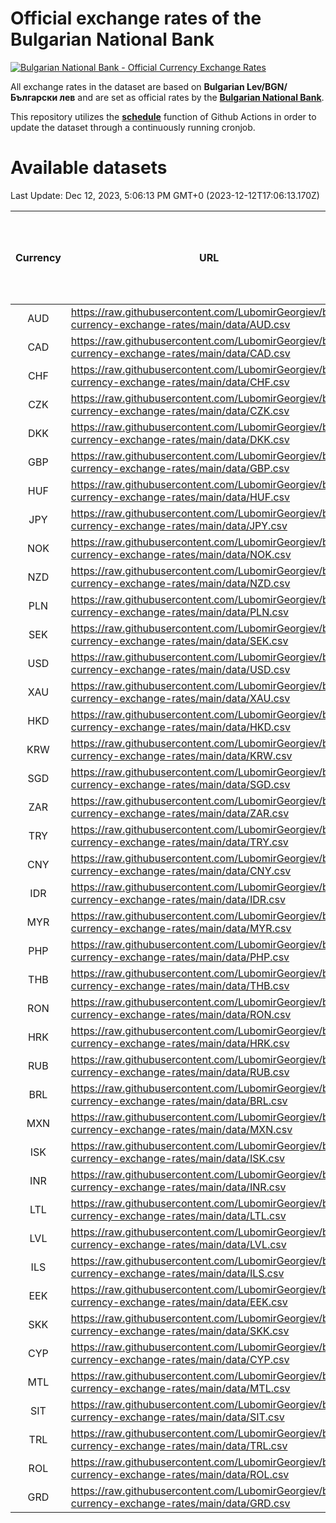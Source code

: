 # Official exchange rates of the Bulgarian National Bank

[![Bulgarian National Bank - Official Currency Exchange Rates](https://github.com/LubomirGeorgiev/bnb-currency-exchange-rates/actions/workflows/update-rates.yml/badge.svg?branch=main)](https://github.com/LubomirGeorgiev/bnb-currency-exchange-rates/actions/workflows/update-rates.yml)

All exchange rates in the dataset are based on **Bulgarian Lev/BGN/Български лев** and are set as official rates by the [**Bulgarian National Bank**](https://www.bnb.bg/Statistics/StExternalSector/StExchangeRates/StERForeignCurrencies/index.htm?toLang=_EN).

This repository utilizes the [**schedule**](https://docs.github.com/en/actions/reference/events-that-trigger-workflows) function of Github Actions in order to update the dataset through a continuously running cronjob.

# Available datasets

<!-- START LINKS (DO NOT EVER FU*ING DELETE THIS COMMENT FOR THE LOVE OF YOUR LIFE!!! IF YOU ARE CURIOS HOW IT WORKS, YOU CAN HAVE A LOOK AT ./src/updateReadme.ts) -->

Last Update: Dec 12, 2023, 5:06:13 PM GMT+0 (2023-12-12T17:06:13.170Z)

| Currency | URL                                                                                             | Number of records | Number of missing days that were filled in |
| :------: | ----------------------------------------------------------------------------------------------- | :---------------: | :----------------------------------------: |
|   AUD    | https://raw.githubusercontent.com/LubomirGeorgiev/bnb-currency-exchange-rates/main/data/AUD.csv |       8707        |                    2690                    |
|   CAD    | https://raw.githubusercontent.com/LubomirGeorgiev/bnb-currency-exchange-rates/main/data/CAD.csv |       8707        |                    2690                    |
|   CHF    | https://raw.githubusercontent.com/LubomirGeorgiev/bnb-currency-exchange-rates/main/data/CHF.csv |       8707        |                    2690                    |
|   CZK    | https://raw.githubusercontent.com/LubomirGeorgiev/bnb-currency-exchange-rates/main/data/CZK.csv |       8707        |                    2690                    |
|   DKK    | https://raw.githubusercontent.com/LubomirGeorgiev/bnb-currency-exchange-rates/main/data/DKK.csv |       8707        |                    2690                    |
|   GBP    | https://raw.githubusercontent.com/LubomirGeorgiev/bnb-currency-exchange-rates/main/data/GBP.csv |       8707        |                    2690                    |
|   HUF    | https://raw.githubusercontent.com/LubomirGeorgiev/bnb-currency-exchange-rates/main/data/HUF.csv |       8707        |                    2690                    |
|   JPY    | https://raw.githubusercontent.com/LubomirGeorgiev/bnb-currency-exchange-rates/main/data/JPY.csv |       8707        |                    2690                    |
|   NOK    | https://raw.githubusercontent.com/LubomirGeorgiev/bnb-currency-exchange-rates/main/data/NOK.csv |       8707        |                    2690                    |
|   NZD    | https://raw.githubusercontent.com/LubomirGeorgiev/bnb-currency-exchange-rates/main/data/NZD.csv |       8707        |                    2690                    |
|   PLN    | https://raw.githubusercontent.com/LubomirGeorgiev/bnb-currency-exchange-rates/main/data/PLN.csv |       8707        |                    2690                    |
|   SEK    | https://raw.githubusercontent.com/LubomirGeorgiev/bnb-currency-exchange-rates/main/data/SEK.csv |       8707        |                    2690                    |
|   USD    | https://raw.githubusercontent.com/LubomirGeorgiev/bnb-currency-exchange-rates/main/data/USD.csv |       8707        |                    2690                    |
|   XAU    | https://raw.githubusercontent.com/LubomirGeorgiev/bnb-currency-exchange-rates/main/data/XAU.csv |       8707        |                    2692                    |
|   HKD    | https://raw.githubusercontent.com/LubomirGeorgiev/bnb-currency-exchange-rates/main/data/HKD.csv |       8407        |                    2601                    |
|   KRW    | https://raw.githubusercontent.com/LubomirGeorgiev/bnb-currency-exchange-rates/main/data/KRW.csv |       8407        |                    2601                    |
|   SGD    | https://raw.githubusercontent.com/LubomirGeorgiev/bnb-currency-exchange-rates/main/data/SGD.csv |       8407        |                    2601                    |
|   ZAR    | https://raw.githubusercontent.com/LubomirGeorgiev/bnb-currency-exchange-rates/main/data/ZAR.csv |       8407        |                    2601                    |
|   TRY    | https://raw.githubusercontent.com/LubomirGeorgiev/bnb-currency-exchange-rates/main/data/TRY.csv |       6889        |                    2131                    |
|   CNY    | https://raw.githubusercontent.com/LubomirGeorgiev/bnb-currency-exchange-rates/main/data/CNY.csv |       6769        |                    2095                    |
|   IDR    | https://raw.githubusercontent.com/LubomirGeorgiev/bnb-currency-exchange-rates/main/data/IDR.csv |       6769        |                    2095                    |
|   MYR    | https://raw.githubusercontent.com/LubomirGeorgiev/bnb-currency-exchange-rates/main/data/MYR.csv |       6769        |                    2095                    |
|   PHP    | https://raw.githubusercontent.com/LubomirGeorgiev/bnb-currency-exchange-rates/main/data/PHP.csv |       6769        |                    2095                    |
|   THB    | https://raw.githubusercontent.com/LubomirGeorgiev/bnb-currency-exchange-rates/main/data/THB.csv |       6769        |                    2095                    |
|   RON    | https://raw.githubusercontent.com/LubomirGeorgiev/bnb-currency-exchange-rates/main/data/RON.csv |       6710        |                    2077                    |
|   HRK    | https://raw.githubusercontent.com/LubomirGeorgiev/bnb-currency-exchange-rates/main/data/HRK.csv |       6426        |                    1990                    |
|   RUB    | https://raw.githubusercontent.com/LubomirGeorgiev/bnb-currency-exchange-rates/main/data/RUB.csv |       6122        |                    1893                    |
|   BRL    | https://raw.githubusercontent.com/LubomirGeorgiev/bnb-currency-exchange-rates/main/data/BRL.csv |       5799        |                    1798                    |
|   MXN    | https://raw.githubusercontent.com/LubomirGeorgiev/bnb-currency-exchange-rates/main/data/MXN.csv |       5799        |                    1798                    |
|   ISK    | https://raw.githubusercontent.com/LubomirGeorgiev/bnb-currency-exchange-rates/main/data/ISK.csv |       5706        |                    1767                    |
|   INR    | https://raw.githubusercontent.com/LubomirGeorgiev/bnb-currency-exchange-rates/main/data/INR.csv |       5430        |                    1682                    |
|   LTL    | https://raw.githubusercontent.com/LubomirGeorgiev/bnb-currency-exchange-rates/main/data/LTL.csv |       5155        |                    1584                    |
|   LVL    | https://raw.githubusercontent.com/LubomirGeorgiev/bnb-currency-exchange-rates/main/data/LVL.csv |       4792        |                    1472                    |
|   ILS    | https://raw.githubusercontent.com/LubomirGeorgiev/bnb-currency-exchange-rates/main/data/ILS.csv |       4704        |                    1461                    |
|   EEK    | https://raw.githubusercontent.com/LubomirGeorgiev/bnb-currency-exchange-rates/main/data/EEK.csv |       4000        |                    1226                    |
|   SKK    | https://raw.githubusercontent.com/LubomirGeorgiev/bnb-currency-exchange-rates/main/data/SKK.csv |       2972        |                    914                     |
|   CYP    | https://raw.githubusercontent.com/LubomirGeorgiev/bnb-currency-exchange-rates/main/data/CYP.csv |       2904        |                    888                     |
|   MTL    | https://raw.githubusercontent.com/LubomirGeorgiev/bnb-currency-exchange-rates/main/data/MTL.csv |       2604        |                    799                     |
|   SIT    | https://raw.githubusercontent.com/LubomirGeorgiev/bnb-currency-exchange-rates/main/data/SIT.csv |       2542        |                    778                     |
|   TRL    | https://raw.githubusercontent.com/LubomirGeorgiev/bnb-currency-exchange-rates/main/data/TRL.csv |       1816        |                    557                     |
|   ROL    | https://raw.githubusercontent.com/LubomirGeorgiev/bnb-currency-exchange-rates/main/data/ROL.csv |       1697        |                    524                     |
|   GRD    | https://raw.githubusercontent.com/LubomirGeorgiev/bnb-currency-exchange-rates/main/data/GRD.csv |        359        |                    107                     |

<!-- END LINKS (DO NOT EVER FU*ING DELETE THIS COMMENT FOR THE LOVE OF YOUR LIFE!!! IF YOU ARE CURIOS HOW IT WORKS, YOU CAN HAVE A LOOK AT ./src/updateReadme.ts) -->
